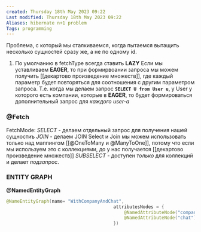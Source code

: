 ```yaml
---
created: Thursday 18th May 2023 09:22
Last modified: Thursday 18th May 2023 09:22
Aliases: hibernate n+1 problem
Tags: programming
---
```


Проблема, с который мы сталкиваемся, когда пытаемся вытащить несколько сущностей сразу же, а не по одному id.

1. По умолчанию в fetchType всегда ставить **LAZY**
Если мы уставливаем **EAGER**, то при формирвоании запроса мы можем получить [[декартово произведение множеств]], где каждый параметр будет повторяться для соотношения с другим параметром запроса.
Т.е. когда мы делаем запрос **`SELECT U from User u`**, у User  у которого есть компании, которые в **EAGER**, то будет формироваться дополнительный запрос для *каждого user-a*

### @Fetch
FetchMode:
*SELECT* - делаем отдельный запрос для получения нашей сущностиъ
*JOIN* - делаем JOIN
Select и Join мы можем использовать только над маппингом [[@OneToMany и @ManyToOne]], потому что если мы используем это с коллекциями, до у нас получается [[декартово произведение множеств]]
*SUBSELECT* - доступен *только* для коллекций и делает *подзапрос*.

### ENTITY GRAPH
**@NamedEntityGraph** 
```java
@NameEntityGraph(name= "WithCompanyAndChat",
										attributesNodes = {
											@NamedAttributeNode("company"),
											@NamedAttributeNode("chat")
										})
```